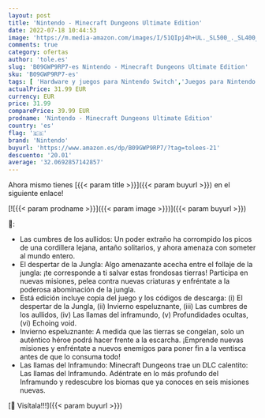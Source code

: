 ```yaml
---
layout: post
title: 'Nintendo - Minecraft Dungeons Ultimate Edition'
date: 2022-07-18 10:44:53
image: 'https://m.media-amazon.com/images/I/51QIpj4h+UL._SL500_._SL400_.jpg'
comments: true
category: ofertas
author: 'tole.es'
slug: 'B09GWP9RP7-es Nintendo - Minecraft Dungeons Ultimate Edition'
sku: 'B09GWP9RP7-es'
tags: [ 'Hardware y juegos para Nintendo Switch','Juegos para Nintendo Switch','Videojuegos','nintendo','🇪🇸', ]
actualPrice: 31.99 EUR
currency: EUR
price: 31.99
comparePrice: 39.99 EUR
prodname: 'Nintendo - Minecraft Dungeons Ultimate Edition'
country: 'es'
flag: '🇪🇸'
brand: 'Nintendo'
buyurl: 'https://www.amazon.es/dp/B09GWP9RP7/?tag=tolees-21'
descuento: '20.01'
average: '32.0692857142857'
---
```


Ahora mismo tienes [{{< param title >}}]({{< param buyurl >}}) en el siguiente enlace!

[![{{< param prodname >}}]({{< param image >}})]({{< param buyurl >}})

🔎:

- Las cumbres de los aullidos: Un poder extraño ha corrompido los picos de una cordillera lejana, antaño solitarios, y ahora amenaza con someter al mundo entero.
- El despertar de la Jungla: Algo amenazante acecha entre el follaje de la jungla: ¡te corresponde a ti salvar estas frondosas tierras! Participa en nuevas misiones, pelea contra nuevas criaturas y enfréntate a la poderosa abominación de la jungla.
- Está edición incluye copia del juego y los códigos de descarga: (i) El despertar de la Jungla, (ii) Invierno espeluznante, (iii) Las cumbres de los aullidos, (iv) Las llamas del inframundo, (v) Profundidades ocultas, (vi) Echoing void.
- Invierno espeluznante: A medida que las tierras se congelan, solo un auténtico héroe podrá hacer frente a la escarcha. ¡Emprende nuevas misiones y enfréntate a nuevos enemigos para poner fin a la ventisca antes de que lo consuma todo!
- Las llamas del Inframundo: Minecraft Dungeons trae un DLC calentito: Las llamas del Inframundo. Adéntrate en lo más profundo del Inframundo y redescubre los biomas que ya conoces en seis misiones nuevas.

[🛒 Visítala!!!]({{< param buyurl >}})
